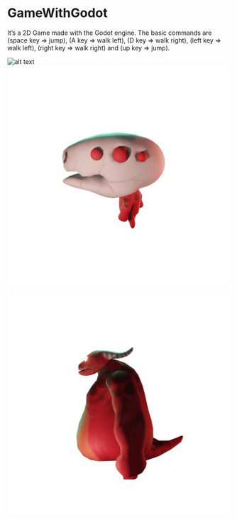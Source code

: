 # GameWithGodot
It’s a 2D Game made with the Godot engine.
The basic commands are (space key => jump), (A key => walk left), (D key => walk right), (left key => walk left), (right key => walk right) and (up key => jump).  


![alt text](https://github.com/abrahao221b/GameWithGodot/blob/main/GameWithGodot/assets/assets_player/idle/0000.png)
![alt text](https://github.com/abrahao221b/GameWithGodot/blob/main/GameWithGodot/assets/assets_enemy/idle/0000.png)
![alt text](https://github.com/abrahao221b/GameWithGodot/blob/main/GameWithGodot/assets/assets_boss/idle/0000.png)
